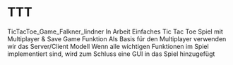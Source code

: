 # TTT
 TicTacToe_Game_Falkner_lindner
In Arbeit 
Einfaches Tic Tac Toe Spiel mit Multiplayer & Save Game Funktion
Als Basis für den Multiplayer verwenden wir das Server/Client Modell
Wenn alle wichtigen Funktionen im Spiel implementiert sind, wird zum Schluss eine GUI in das Spiel hinzugefügt 
